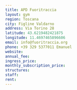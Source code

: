 ```yaml
---
title: APD Fuoritraccia
layout: gym
region: Toscana
city: Figline Valdarno
address: Via Torino 28
latitude: 43.6219482421875
longitude: 11.4697465896606
email: info@fuoritraccia.org
phone: +39 329 5377011 Emanuel 
website: 
annual_fee: 
ingress_price: 
monthly_subscription_price: 
structures: 
staff: 
rent: 
---
```


